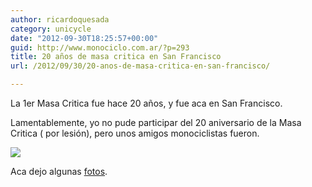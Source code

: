 ```yaml
---
author: ricardoquesada
category: unicycle
date: "2012-09-30T18:25:57+00:00"
guid: http://www.monociclo.com.ar/?p=293
title: 20 años de masa critica en San Francisco
url: /2012/09/30/20-anos-de-masa-critica-en-san-francisco/

---
```


La 1er Masa Critica fue hace 20 años, y fue aca en San Francisco.

Lamentablemente, yo no pude participar del 20 aniversario de la Masa Critica (
por lesión),
pero unos amigos monociclistas fueron.

![](/images/20-anos-de-masa-critica-en-san-francisco.jpg)

Aca dejo algunas [fotos](https://photos.app.goo.gl/N4jRn8eLkFV1mhNt6).
